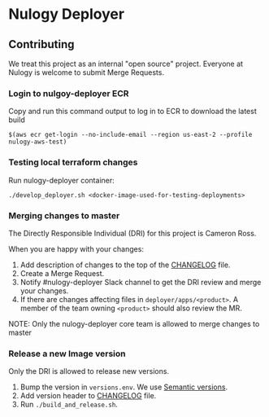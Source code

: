# Nulogy Deployer

## Contributing

We treat this project as an internal "open source" project. Everyone at Nulogy is welcome to submit Merge Requests.

### Login to nulgoy-deployer ECR

Copy and run this command output to log in to ECR to download the latest build

```
$(aws ecr get-login --no-include-email --region us-east-2 --profile nulogy-aws-test)
```

### Testing local terraform changes

Run nulogy-deployer container:

```
./develop_deployer.sh <docker-image-used-for-testing-deployments>
```

### Merging changes to master

The Directly Responsible Individual (DRI) for this project is Cameron Ross.

When you are happy with your changes:

1. Add description of changes to the top of the [CHANGELOG](./CHANGELOG.md) file.
1. Create a Merge Request.
1. Notify #nulogy-deployer Slack channel to get the DRI review and merge your changes.
1. If there are changes affecting files in `deployer/apps/<product>`. A member of the team owning `<product>` should also review the MR.

NOTE: Only the nulogy-deployer core team is allowed to merge changes to master

### Release a new Image version

Only the DRI is allowed to release new versions.

1. Bump the version in `versions.env`. We use [Semantic versions](https://semver.org/).
1. Add version header to [CHANGELOG](./CHANGELOG.md) file.
1. Run `./build_and_release.sh`.
